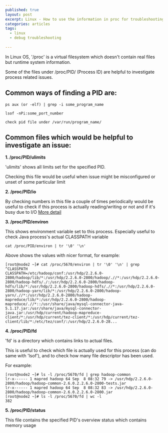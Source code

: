 ```yaml
---
published: true
layout: post
excerpt: Linux - How to use the information in proc for troubleshooting
categories: articles
tags:
  - linux
  - debug troubleshooting
 
---
```

In Linux OS,  '/proc' is a virtual filesystem which doesn't contain real files but runtime system information.

Some of the files under /proc/PID/ (Process ID) are helpful to investigate process related issues.

## Common ways of finding a PID are:

```shell
ps aux (or -elf) | grep -i some_program_name

lsof -nPi:some_port_number

check pid file under /var/run/program_name/
```


## Common files which would be helpful to investigate an issue:

**1. /proc/PID/ulimits**

'ulimits' shows all limits set for the specified PID.

Checking this file would be useful when issue might be misconfigured or unset of some particular limit

**2. /proc/PID/io**

By checking numbers in this file a couple of times periodically would be useful to check if this process is actually reading/writing or not and if it's busy due to I/O
[More detail](http://docs.1h.com/Proc_I/O_Explained)

**3. /proc/PID/environ**

This shows environment variable set to this process.
Especially useful to check Java process's actual CLASSPATH variable

```shell
cat /proc/PID/environ | tr '\0' '\n'
```

Above shows the values with nicer format, for example:

```shell
[root@node2 ~]# cat /proc/5670/environ | tr '\0' '\n' | grep ^CLASSPATH
CLASSPATH=/etc/hadoop/conf:/usr/hdp/2.2.6.0-2800/hadoop/lib/*:/usr/hdp/2.2.6.0-2800/hadoop/.//*:/usr/hdp/2.2.6.0-2800/hadoop-hdfs/./:/usr/hdp/2.2.6.0-2800/hadoop-hdfs/lib/*:/usr/hdp/2.2.6.0-2800/hadoop-hdfs/.//*:/usr/hdp/2.2.6.0-2800/hadoop-yarn/lib/*:/usr/hdp/2.2.6.0-2800/hadoop-yarn/.//*:/usr/hdp/2.2.6.0-2800/hadoop-mapreduce/lib/*:/usr/hdp/2.2.6.0-2800/hadoop-mapreduce/.//*::/usr/share/java/mysql-connector-java-5.1.17.jar:/usr/share/java/mysql-connector-java.jar:/usr/hdp/current/hadoop-mapreduce-client/*:/usr/hdp/current/tez-client/*:/usr/hdp/current/tez-client/lib/*:/etc/tez/conf/:/usr/hdp/2.2.6.0-28...
```

**4. /proc/PID/fd**

'fd' is a directory which contains links to actual files.

This is useful to check which file is actually used for this process (can do same with 'lsof'), and to check how many file descriptor has been used.

For example:
```shell
[root@node2 ~]# ls -l /proc/5670/fd | grep hadoop-common
lr-x------ 1 mapred hadoop 64 Sep  8 08:32 79 -> /usr/hdp/2.2.6.0-2800/hadoop/hadoop-common-2.6.0.2.2.6.0-2800-tests.jar
lr-x------ 1 mapred hadoop 64 Sep  8 08:32 83 -> /usr/hdp/2.2.6.0-2800/hadoop/hadoop-common-2.6.0.2.2.6.0-2800.jar
[root@node2 ~]# ls -l /proc/5670/fd | wc -l
382
```
**5. /proc/PID/status**

This file contains the specified PID's overview status which contains memory usage
